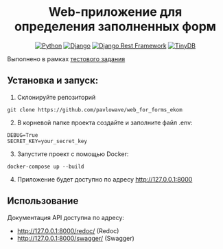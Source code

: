<h1 align="center">Web-приложение для определения заполненных форм</h1>

<div align="center">

[![Python](https://img.shields.io/badge/python-3670A0?style=for-the-badge&logo=python&logoColor=ffdd54)](https://www.python.org/)
[![Django](https://img.shields.io/badge/django-092E20?style=for-the-badge&logo=django&logoColor=white)](https://www.djangoproject.com/)
[![Django Rest Framework](https://img.shields.io/badge/django_rest_framework-0C4B33?style=for-the-badge&logo=django&logoColor=white)](https://www.django-rest-framework.org/)
[![TinyDB](https://img.shields.io/badge/tinydb-%234CAF50.svg?style=for-the-badge&logo=tinydb&logoColor=white)](https://tinydb.readthedocs.io/)


</div>

Выполнено в рамках [тестового задания](https://app.affine.pro/workspace/f6dfe706-59c0-41e5-898b-9d6a25d84efe/F20QnCRuwfcgPkZeQb9UH)

## Установка и запуск:

1. Склонируйте репозиторий

```
git clone https://github.com/pavlowave/web_for_forms_ekom
```

2. В корневой папке проекта создайте и заполните файл .env:

```
DEBUG=True
SECRET_KEY=your_secret_key
```

3. Запустите проект c помощью Docker:

```
docker-compose up --build
```

4. Приложение будет доступно по адресу http://127.0.0.1:8000

## Использование

Документация API доступна по адресу:

- http://127.0.0.1:8000/redoc/ (Redoc)
- http://127.0.0.1:8000/swagger/ (Swagger)
